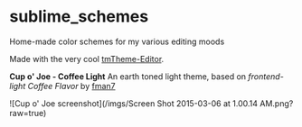 # sublime_schemes
Home-made color schemes for my various editing moods

Made with the very cool [tmTheme-Editor](https://github.com/aziz/tmTheme-Editor).

**Cup o' Joe - Coffee Light** An earth toned light theme, based on _frontend-light Coffee Flavor_ by [fman7](https://github.com/fman7/frontend-light)

![Cup o' Joe screenshot](/imgs/Screen Shot 2015-03-06 at 1.00.14 AM.png?raw=true)
